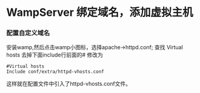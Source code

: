 # WampServer 绑定域名，添加虚拟主机

### 配置自定义域名

安装wamp,然后点击wamp小图标，选择apache->httpd.conf;
查找 Virtual hosts  去掉下面include行前面的# 修改为
```
#Virtual hosts
Include conf/extra/httpd-vhosts.conf
```
这样就在配置文件中引入了httpd-vhosts.conf文件。


